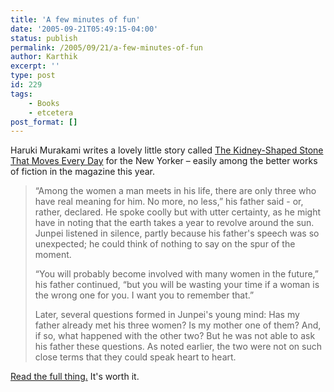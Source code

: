 ```yaml
---
title: 'A few minutes of fun'
date: '2005-09-21T05:49:15-04:00'
status: publish
permalink: /2005/09/21/a-few-minutes-of-fun
author: Karthik
excerpt: ''
type: post
id: 229
tags:
    - Books
    - etcetera
post_format: []
---
```

Haruki Murakami writes a lovely little story called [The Kidney-Shaped Stone That Moves Every Day](http://www.newyorker.com/fiction/content/articles/050926fi_fiction) for the New Yorker – easily among the better works of fiction in the magazine this year.

> “Among the women a man meets in his life, there are only three who have real meaning for him. No more, no less,” his father said - or, rather, declared. He spoke coolly but with utter certainty, as he might have in noting that the earth takes a year to revolve around the sun. Junpei listened in silence, partly because his father's speech was so unexpected; he could think of nothing to say on the spur of the moment.
> 
> “You will probably become involved with many women in the future,” his father continued, “but you will be wasting your time if a woman is the wrong one for you. I want you to remember that.”
> 
> Later, several questions formed in Junpei's young mind: Has my father already met his three women? Is my mother one of them? And, if so, what happened with the other two? But he was not able to ask his father these questions. As noted earlier, the two were not on such close terms that they could speak heart to heart.

[Read the full thing.](http://www.newyorker.com/fiction/content/articles/050926fi_fiction) It's worth it.
